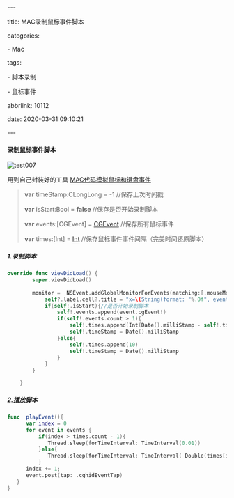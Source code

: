 \---

title: MAC录制鼠标事件脚本

categories:

 \- Mac

tags:

 \- 脚本录制

 \- 鼠标事件

abbrlink: 10112

date: 2020-03-31 09:10:21

\---

#### 录制鼠标事件脚本

![test007](images/test007.gif)

用到自己封装好的工具  [MAC代码模拟鼠标和键盘事件](https://ifeiyv.cn/tags/代码模拟键盘/)

>   **var** timeStamp:CLongLong = -1  //保存上次时间戳
>
>    **var** isStart:Bool = **false**  //保存是否开始录制脚本
>
>   **var** events:[CGEvent] = [CGEvent]() //保存所有鼠标事件
>
>   **var** times:[Int] = [Int]() //保存鼠标事件事件间隔（完美时间还原脚本）

##### 1.录制脚本

```swift
override func viewDidLoad() {
        super.viewDidLoad()
       
        monitor =  NSEvent.addGlobalMonitorForEvents(matching:[.mouseMoved,.leftMouseDown,.leftMouseUp,.leftMouseDragged,.rightMouseDown,.rightMouseUp,.rightMouseDragged,.scrollWheel]) { [weak self](event) in
            self?.label.cell?.title = "x=\(String(format: "%.0f", event.locationInWindow.x))\ny=\(String(format: "%.0f", ScreenHeight - event.locationInWindow.y))"
            if(self!.isStart){//是否开始录制脚本
                self!.events.append(event.cgEvent!)
                if(self!.events.count > 1){
                    self!.times.append(Int(Date().milliStamp - self!.timeStamp))
                    self!.timeStamp = Date().milliStamp
                }else{
                    self!.times.append(10)
                    self!.timeStamp = Date().milliStamp
                }
            }
        }

    }
```



##### 2.播放脚本

```swift
func  playEvent(){
      var index = 0
      for event in events {
          if(index > times.count - 1){
             Thread.sleep(forTimeInterval: TimeInterval(0.01))
          }else{
             Thread.sleep(forTimeInterval: TimeInterval( Double(times[index]) / 1000.0))
          }
      index += 1;
      event.post(tap: .cghidEventTap)
   }
}
```







